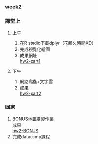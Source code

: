 ### week2
### 課堂上
1. 上午
   1. 在R studio下載dplyr（花頗久時間XD）
   2. 完成視覺化繪圖
   3. 成果網址<br />
      [hw2-part1](https://bo-han.github.io/NTU-R/week2/hw2)

2. 下午
   1. 網路爬蟲+文字雲
   2. 成果<br />
      [hw2-part2](https://bo-han.github.io/NTU-R/week2/hw2-part2)

### 回家
1. BONUS地圖繪製作業<br />
   成果<br />
   [hw2-BONUS](https://bo-han.github.io/NTU-R/week2/hw2-BONUS)
2. 完成datacamp課程

